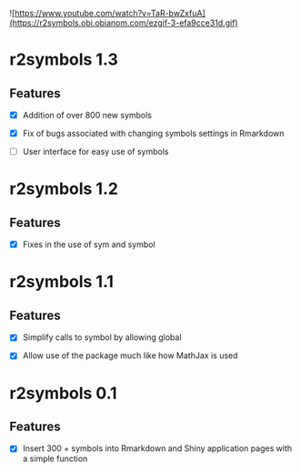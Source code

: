 ![https://www.youtube.com/watch?v=TaR-bwZxfuA](https://r2symbols.obi.obianom.com/ezgif-3-efa9cce31d.gif)

# r2symbols 1.3
## Features

 - [x] Addition of over 800 new symbols
 - [x] Fix of bugs associated with changing symbols settings in Rmarkdown
 - [ ] User interface for easy use of symbols
 
 
# r2symbols 1.2

## Features

 - [x] Fixes in the use of sym and symbol
 
# r2symbols 1.1

## Features

 - [x] Simplify calls to symbol by allowing global
 - [x] Allow use of the package much like how MathJax is used


# r2symbols 0.1

## Features

 - [x] Insert 300 + symbols into Rmarkdown and Shiny application pages with a simple function


